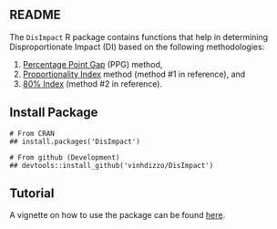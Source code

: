 ## README
The `DisImpact` R package contains functions that help in determining Disproportionate Impact (DI) based on the following methodologies:

1. [Percentage Point Gap](https://www.cccco.edu/-/media/CCCCO-Website/About-Us/Divisions/Digital-Innovation-and-Infrastructure/Research/Files/PercentagePointGapMethod2017.ashx) (PPG) method,
2. [Proportionality Index](https://www.cccco.edu/-/media/CCCCO-Website/Files/DII/guidelines-for-measuring-disproportionate-impact-in-equity-plans-tfa-ada.pdf) method (method #1 in reference), and
3. [80% Index](https://www.cccco.edu/-/media/CCCCO-Website/Files/DII/guidelines-for-measuring-disproportionate-impact-in-equity-plans-tfa-ada.pdf) (method #2 in reference).

## Install Package
```{r}
# From CRAN
## install.packages('DisImpact')

# From github (Development)
## devtools::install_github('vinhdizzo/DisImpact')
```

## Tutorial
A vignette on how to use the package can be found [here](https://CRAN.R-project.org/package=DisImpact/vignettes/Tutorial.html).
